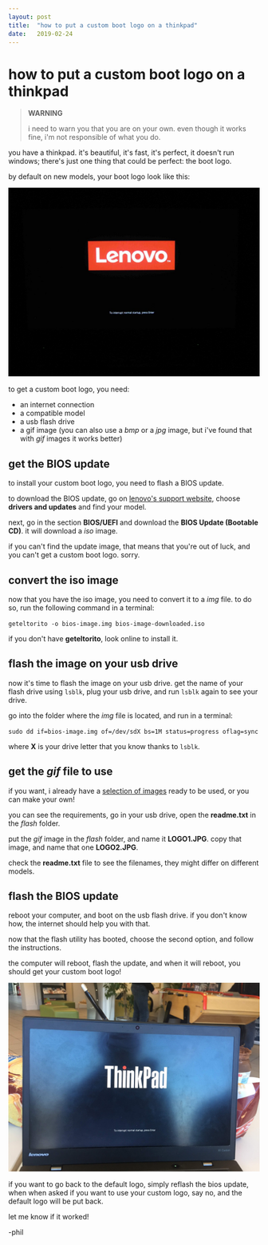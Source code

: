 ```yaml
---
layout: post
title:  "how to put a custom boot logo on a thinkpad"
date:   2019-02-24
---
```


# how to put a custom boot logo on a thinkpad

> **WARNING**
>
> i need to warn you that you are on your own. even though it works fine, i'm not responsible of what you do.

you have a thinkpad. it's beautiful, it's fast, it's perfect, it doesn't run windows; there's just one thing that could be perfect: the boot logo.

by default on new models, your boot logo look like this:

![](/img/thinkpad-custom-boot-logo/default-logo.jpg)

to get a custom boot logo, you need:

* an internet connection
* a compatible model
* a usb flash drive
* a gif image (you can also use a *bmp* or a *jpg* image, but i've found that with *gif* images it works better)

## get the BIOS update

to install your custom boot logo, you need to flash a BIOS update.

to download the BIOS update, go on [lenovo's support website](https://pcsupport.lenovo.com/us/en), choose **drivers and updates** and find your model.

next, go in the section **BIOS/UEFI** and download the **BIOS Update (Bootable CD)**. it will download a *iso* image.

if you can't find the update image, that means that you're out of luck, and you can't get a custom boot logo. sorry.

## convert the iso image

now that you have the iso image, you need to convert it to a *img* file. to do so, run the following command in a terminal:

`geteltorito -o bios-image.img bios-image-downloaded.iso`

if you don't have **geteltorito**, look online to install it.

## flash the image on your usb drive

now it's time to flash the image on your usb drive. get the name of your flash drive using `lsblk`, plug your usb drive, and run `lsblk` again to see your drive.

go into the folder where the *img* file is located, and run in a terminal:

`sudo dd if=bios-image.img of=/dev/sdX bs=1M status=progress oflag=sync`

where **X** is your drive letter that you know thanks to `lsblk`.

## get the *gif* file to use

if you want, i already have a [selection of images](https://github.com/x4m3/deadbaed/tree/master/img/thinkpad-custom-boot-logo/boot-logo) ready to be used, or you can make your own!

you can see the requirements, go in your usb drive, open the **readme.txt** in the *flash* folder.

put the *gif* image in the *flash* folder, and name it **LOGO1.JPG**. copy that image, and name that one **LOGO2.JPG**.

check the **readme.txt** file to see the filenames, they might differ on different models.

## flash the BIOS update

reboot your computer, and boot on the usb flash drive. if you don't know how, the internet should help you with that.

now that the flash utility has booted, choose the second option, and follow the instructions.

the computer will reboot, flash the update, and when it will reboot, you should get your custom boot logo!

![](/img/thinkpad-custom-boot-logo/custom-logo.jpg)

if you want to go back to the default logo, simply reflash the bios update, when when asked if you want to use your custom logo, say no, and the default logo will be put back.

let me know if it worked!

-phil
